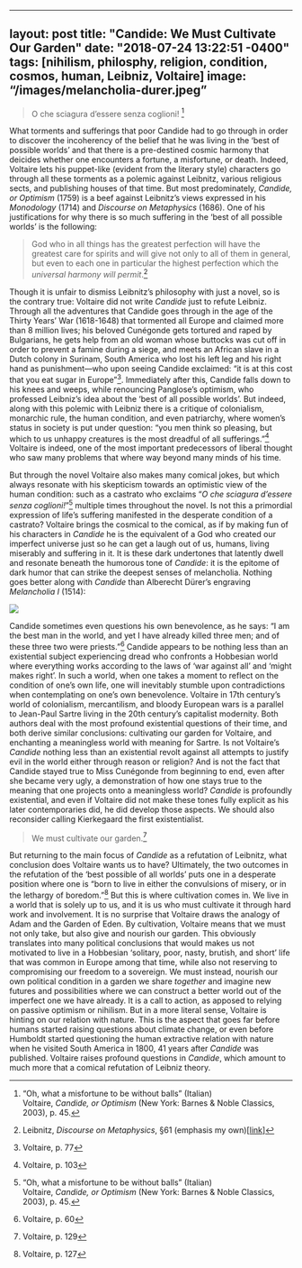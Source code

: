  ---
layout: post
title: "Candide: We Must Cultivate Our Garden"
date: "2018-07-24 13:22:51 -0400"
tags: [nihilism, philosphy, religion, condition, cosmos, human, Leibniz, Voltaire]
image: “/images/melancholia-durer.jpeg”
---


> O che sciagura d’essere senza coglioni! [^1]

What torments and sufferings that poor Candide had to go through in order to discover the incoherency of the belief that he was living in the ‘best of possible worlds’ and that there is a pre-destined cosmic harmony that deicides whether one encounters a fortune, a misfortune, or death. Indeed, Voltaire lets his puppet-like (evident from the literary style) characters go through all these torments as a polemic against Leibnitz, various religious sects, and publishing houses of that time. But most predominately, *Candide, or Optimism* (1759) is a beef against Leibnitz’s views expressed in his *Monodology* (1714) and *Discourse on Metaphysics* (1686). One of his justifications for why there is so much suffering in the ‘best of all possible worlds’ is the following: 

> God who in all things has the greatest perfection will have the greatest care for spirits and will give not only to all of them in general, but even to each one in particular the highest perfection which the *universal harmony will permit*.[^5]

Though it is unfair to dismiss Leibnitz’s philosophy with just a novel, so is the contrary true: Voltaire did not write *Candide* just to refute Leibniz. Through all the adventures that Candide goes through in the age of the Thirty Years’ War (1618-1648) that tormented all Europe and claimed more than 8 million lives; his beloved Cunégonde gets tortured and raped by Bulgarians, he gets help from an old woman whose buttocks was cut off in order to prevent a famine during a siege, and meets an African slave in a Dutch colony in Surinam, South America who lost his left leg and his right hand as punishment—who  upon seeing Candide exclaimed: “it is at this cost that you eat sugar in Europe”[^3]. Immediately after this, Candide falls down to his knees and weeps, while renouncing Panglose’s optimism, who professed Leibniz’s idea about the ‘best of all possible worlds’. But indeed, along with this polemic with Leibniz there is a critique of colonialism, monarchic rule, the human condition, and even patriarchy, where women’s status in society is put under question: “you men think so pleasing, but which to us unhappy creatures is the most dreadful of all sufferings.”[^6] Voltaire is indeed, one of the most important predecessors of liberal thought who saw many problems that where way beyond many minds of his time.

But through the novel Voltaire also makes many comical jokes, but which always resonate with his skepticism towards an optimistic view of the human condition: such as a castrato who exclaims “*O che sciagura d’essere senza coglioni!*”[^1] multiple times throughout the novel. Is not this a primordial expression of life’s suffering manifested in the desperate condition of a castrato? Voltaire brings the cosmical to the comical, as if by making fun of his characters in *Candide* he is the equivalent of a God who created our imperfect universe just so he can get a laugh out of us, humans, living miserably and suffering in it. It is these dark undertones that latently dwell and resonate beneath the humorous tone of *Candide*: it is the epitome of dark humor that can strike the deepest senses of melancholia. Nothing goes better along with *Candide* than Alberecht Dürer’s engraving *Melancholia I* (1514):

![](/images/melancholia-durer.jpeg)


Candide sometimes even questions his own benevolence, as he says: “I am the best man in the world, and yet I have already killed three men; and of these three two were priests.”[^4] Candide appears to be nothing less than an existential subject experiencing dread who confronts a Hobbesian world where everything works according to the laws of ‘war against all’ and ‘might makes right’. In such a world, when one takes a moment to reflect on the condition of one’s own life, one will inevitably stumble upon contradictions when contemplating on one’s own benevolence. Voltaire in 17th century’s world of colonialism, mercantilism, and bloody European wars is a parallel to Jean-Paul Sartre living in the 20th century’s capitalist modernity. Both authors deal with the most profound existential questions of their time, and both derive similar conclusions: cultivating our garden for Voltaire, and enchanting a meaningless world with meaning for Sartre. Is not Voltaire’s *Candide* nothing less than an existential revolt against all attempts to justify evil in the world either through reason or religion? And is not the fact that Candide stayed true to Miss Cunégonde from beginning to end, even after she became very ugly, a demonstration of how one stays true to the meaning that one projects onto a meaningless world? *Candide* is profoundly existential, and even if Voltaire did not make these tones fully explicit as his later contemporaries did, he did develop those aspects. We should also reconsider calling Kierkegaard the first existentialist. 

> We must cultivate our garden.[^7]

But returning to the main focus of *Candide* as a refutation of Leibnitz, what conclusion does Voltaire wants us to have? Ultimately, the two outcomes in the refutation of the ‘best possible of all worlds’ puts one in a desperate position where one is “born to live in either the convulsions of misery, or in the lethargy of boredom.”[^2] 
But this is where cultivation comes in. We live in a world that is solely up to us, and it is us who must cultivate it through hard work and involvement. It is no surprise that Voltaire draws the analogy of Adam and the Garden of Eden. By cultivation, Voltaire means that we must not only take, but also give and nourish our garden. This obviously translates into many political conclusions that would makes us not motivated to live in a Hobbesian ‘solitary, poor, nasty, brutish, and short’ life that was common in Europe among that time, while also not reserving to compromising our freedom to a sovereign. We must instead, nourish our own political condition in a garden we share *together* and imagine new futures and possibilities where we can construct a better world out of the imperfect one we have already. It is a call to action, as apposed to relying on passive optimism or nihilism. But in a more literal sense, Voltaire is hinting on our relation with nature. This is the aspect that goes far before humans started raising questions about climate change, or even before Humboldt started questioning the human extractive relation with nature when he visited South America in 1800, 41 years after *Candide* was published. Voltaire raises profound questions in *Candide*, which amount to much more that a comical refutation of Leibniz theory.     

[^1]: “Oh, what a misfortune to be without balls” (Italian)  
Voltaire, *Candide, or Optimism* (New York: Barnes & Noble Classics, 2003), p. 45.
[^2]: Voltaire, p. 127
[^3]: Voltaire, p. 77
[^4]: Voltaire, p. 60
[^5]: Leibnitz, *Discourse on Metaphysics*, §61 (emphasis my own)[[link](https://archive.org/stream/discourseonmetap00leib/discourseonmetap00leib_djvu.txt)]
[^6]: Voltaire, p. 103
[^7]: Voltaire, p. 129
